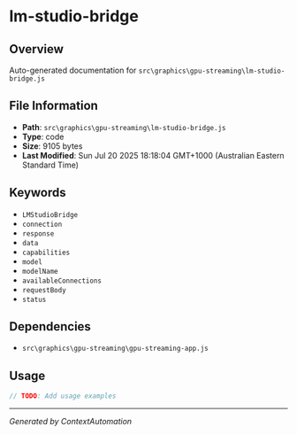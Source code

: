 # lm-studio-bridge

## Overview
Auto-generated documentation for `src\graphics\gpu-streaming\lm-studio-bridge.js`

## File Information
- **Path**: `src\graphics\gpu-streaming\lm-studio-bridge.js`
- **Type**: code
- **Size**: 9105 bytes
- **Last Modified**: Sun Jul 20 2025 18:18:04 GMT+1000 (Australian Eastern Standard Time)

## Keywords
- `LMStudioBridge`
- `connection`
- `response`
- `data`
- `capabilities`
- `model`
- `modelName`
- `availableConnections`
- `requestBody`
- `status`

## Dependencies
- `src\graphics\gpu-streaming\gpu-streaming-app.js`

## Usage
```javascript
// TODO: Add usage examples
```

---
*Generated by ContextAutomation*
